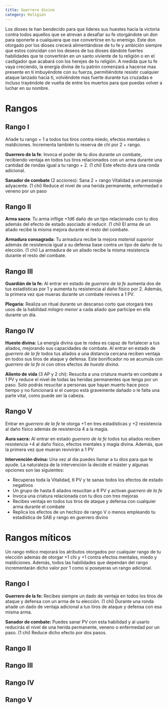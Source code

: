 ```yaml
---
title: Guerrero divino
category: Religión
---
```


Los dioses te han bendecido para que lideres sus huestes hacia la victoria contra todos aquellos que se atrevan a desafiar su fe otorgándote un don para oponerte a cualquiera que ose convertirse en tu enemigo. Este don otorgado por los dioses crecerá alimentándose de tu fe y ambición siempre que estos coincidan con los deseos de tus dioses dándote fuertes habilidades que te convertirán en un santo viviente de tu religión o en el castigador que acabará con los herejes de tu religión. A medida que tu fe vaya creciendo, la energía divina de tu patrón comenzará a hacerse mas presente en ti imbuyéndote con su fuerza, permitiéndote resistir cualquier ataque lanzado hacia tí, volviéndote mas fuerte durante tus cruzadas e incluso trayéndote de vuelta de entre los muertos para que puedas volver a luchar en su nombre.

# Rangos

## Rango I

Añade tu rango + 1 a todos tus tiros contra miedo, efectos mentales o maldiciones. Incrementa también tu reserva de chi por 2 + rango.

**Guerrero de la fe**: Invoca el poder de tu dios durante un combate, recibiendo ventaja en todos tus tiros relacionados con un arma durante una cantidad de rondas igual a tu rango + 2. (1 chi) Este efecto dura una ronda adicional.

**Sanador de combate** (2 acciones): Sana 2 + rango Vitalidad a un personaje adyacente. (1 chi) Reduce el nivel de una herida permanente, enfermedad o veneno por un paso

## Rango II

**Arma sacra**: Tu arma inflige +1d6 daño de un tipo relacionado con tu dios además del efecto de estado asociado al reducir. (1 chi) El arma de un aliado recibe la misma mejora durante el resto del combate.

**Armadura consagrada:** Tu armadura recibe la mejora *material superior* además de resistencia igual a su defensa base contra un tipo de daño de tu elección. (1 chi) La armadura de un aliado recibe la misma resistencia durante el resto del combate.

## Rango III

**Guardián de la fe:** Al entrar en estado de *guerrero de la fe* aumenta dos de tus estadísticas por 1 y aumenta tu resistencia al daño físico por 2. Además, la primera vez que mueras durante un combate revives a 1 PV.

**Plegaria:** Realiza un ritual durante un descanso corto que otorgará tres usos de la habilidad *milagro menor* a cada aliado que participe en ella durante un día.

## Rango IV

**Hueste divina:** La energía divina que te rodea es capaz de fortalecer a tus aliados, mejorando sus capacidades de combate. Al entrar en estado de *guerrero de la fe* todos tus aliados a una distancia cercana reciben ventaja en todos sus tiros de ataque y defensa. Este bonificador no se acumula con *guerrero de la fe* ni con otros efectos de *hueste divina*.

**Aliento de vida** (3 AP y 2 chi): Resucita a una criatura muerta en combate a 1 PV y reduce el nivel de todas las heridas permanentes que tenga por un paso. Solo podrás resucitar a personas que hayan muerto hace poco tiempo y no funcionará si el cuerpo está gravemente dañado o le falta una parte vital, como puede ser la cabeza.

## Rango V

Entrar en *guerrero de la fe* te otorga +1 en tres estadísticas y +2 resistencia al daño físico además de resistencia 4 a la magia.

**Aura sacra:** Al entrar en estado *guerrero de la fe* todos tus aliados reciben resistencia +4 al daño físico, efectos mentales y magia divina. Además, que la primera vez que mueran revivirán a 1 PV

**Intervención divina:** Una vez al día puedes llamar a tu dios para que te ayude. La naturaleza de la intervención la decide el máster y algunas opciones son las siguientes:

- Recuperas toda la Vitalidad, 6 PV y te sanas todos los efectos de estado negativos
- Un grupo de hasta 6 aliados resucitan a 6 PV y activan *guerrero de la fe*
- Invoca una criatura relacionada con tu dios con tres mejoras
- Recibes ventaja en todos tus tiros de ataque y defensa con cualquier arma durante el combate
- Replica los efectos de un hechizo de rango V o menos empleando tu estadística de SAB y rango en guerrero divino

# Rangos míticos

Un rango mítico mejorará los atributos otorgados por cualquier rango de tu elección además de otorgar +1 chi y +1 contra efectos mentales, miedo y maldiciones. Además, todos las habilidades que dependan del rango incrementarán dicho valor por 1 como si poseyeras un rango adicional.

## Rango I

**Guerrero de la fe:** Recibes siempre un dado de ventaja en todos los tiros de ataque y defensa con un arma de tu elección. (1 chi) Durante una ronda añade un dado de ventaja adicional a tus tiros de ataque y defensa con esa misma arma.

**Sanador de combate:** Puedes sanar PV con esta habilidad y al usarlo reducirás el nivel de una herida permanente, veneno o enfermedad por un paso. (1 chi) Reduce dicho efecto por dos pasos.

## Rango II

## Rango III

## Rango IV

## Rango V

